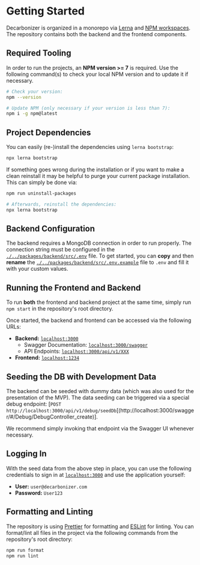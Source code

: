 # Getting Started

Decarbonizer is organized in a monorepo via [Lerna](https://github.com/lerna/lerna) and [NPM workspaces](https://docs.npmjs.com/cli/v7/using-npm/workspaces).
The repository contains both the backend and the frontend components.

## Required Tooling

In order to run the projects, an **NPM version >= 7** is required. Use the following command(s) to check
your local NPM version and to update it if necessary.

```sh
# Check your version:
npm --version

# Update NPM (only necessary if your version is less than 7):
npm i -g npm@latest
```

## Project Dependencies

You can easily (re-)install the dependencies using `lerna bootstrap`:

```sh
npx lerna bootstrap
```

If something goes wrong during the installation or if you want to make a clean reinstall it may be helpful
to purge your current package installation. This can simply be done via:

```sh
npm run uninstall-packages

# Afterwards, reinstall the dependencies:
npx lerna bootstrap
```

## Backend Configuration

The backend requires a MongoDB connection in order to run properly.
The connection string must be configured in the [`./../packages/backend/src/.env`](./../packages/backend/src/.env) file.
To get started, you can **copy** and then **rename** the [`./../packages/backend/src/.env.example`](./../src/packages/backend/src/.env.example)
file to `.env` and fill it with your custom values.

## Running the Frontend and Backend

To run **both** the frontend and backend project at the same time, simply run `npm start` in the
repository's root directory.

Once started, the backend and frontend can be accessed via the following URLs:

- **Backend:** [`localhost:3000`](http://localhost:3000)
  - Swagger Documentation: [`localhost:3000/swagger`](http://localhost:3000/swagger)
  - API Endpoints: [`localhost:3000/api/v1/XXX`](http://localhost:3000/api/v1)
- **Frontend:** [`localhost:1234`](http://localhost:1234)

## Seeding the DB with Development Data

The backend can be seeded with dummy data (which was also used for the presentation of the MVP).
The data seeding can be triggered via a special debug endpoint:
[`POST http://localhost:3000/api/v1/debug/seedDb`[(http://localhost:3000/swagger/#/Debug/DebugController_create)].

We recommend simply invoking that endpoint via the Swagger UI whenever necessary.

## Logging In

With the seed data from the above step in place, you can use the following credentials to sign in
at [`localhost:3000`](http://localhost:3000) and use the application yourself:

- **User:** `user@decarbonizer.com`
- **Password:** `User123`

## Formatting and Linting

The repository is using [Prettier](https://prettier.io/) for formatting and [ESLint](https://eslint.org/) for linting.
You can format/lint all files in the project via the following commands from the repository's root directory:

```sh
npm run format
npm run lint
```
